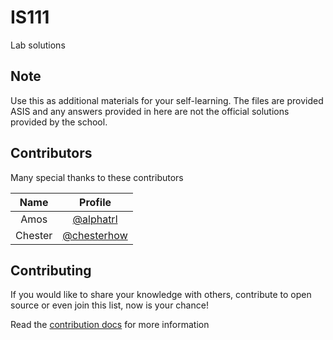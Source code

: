 # IS111

Lab solutions

## Note

Use this as additional materials for your self-learning. The files are provided ASIS and any answers provided in here are not the official solutions provided by the school.

## Contributors

Many special thanks to these contributors

| Name           | Profile |
|:--------------:|:------------:|
|Amos            |[@alphatrl](https://github.com/alphatrl)|
|Chester         |[@chesterhow](https://github.com/chesterhow)|

## Contributing

If you would like to share your knowledge with others,  contribute to open source or even join this list, now is your chance!

Read the [contribution docs](./contribution.md) for more information
